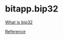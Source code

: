 # bitapp.bip32

[What is bip32](https://github.com/bitcoin/bips/blob/master/bip-0032.mediawiki)

[Reference](https://github.com/bitcoinjs/bip32)

<!-- ## bitapp.bip32.fromBase58
## bitapp.bip32.fromPrivateKey
## bitapp.bip32.fromPublicKey
## bitapp.bip32.fromSeed -->